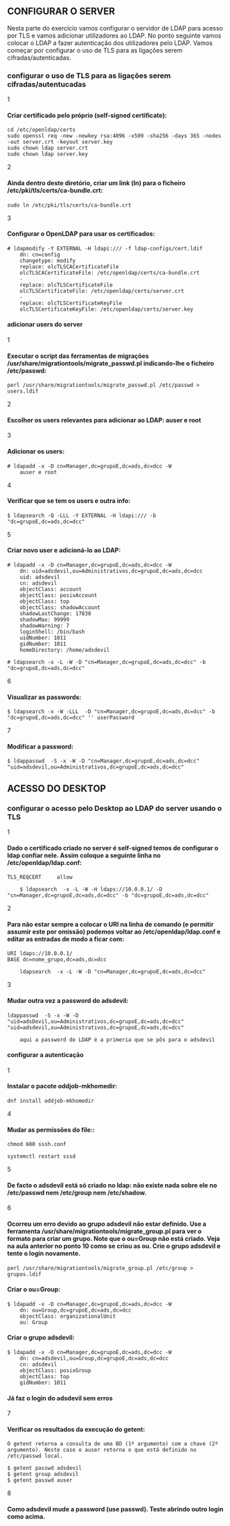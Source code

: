 ## CONFIGURAR O SERVER
Nesta parte do exercício vamos configurar o servidor de LDAP para acesso por TLS e vamos adicionar utilizadores ao LDAP. No ponto seguinte vamos colocar o LDAP a fazer autenticação dos utilizadores pelo LDAP.
Vamos começar por configurar o uso de TLS para as ligações serem cifradas/autenticadas.

### configurar o uso de TLS para as ligações serem cifradas/autentucadas
1
#### Criar certificado pelo próprio (self-signed certificate):

	cd /etc/openldap/certs
	sudo openssl req -new -newkey rsa:4096 -x509 -sha256 -days 365 -nodes -out server.crt -keyout server.key
	sudo chown ldap server.crt
	sudo chown ldap server.key

2
#### Ainda dentro deste diretório, criar um link (ln) para o ficheiro /etc/pki/tls/certs/ca-bundle.crt:

	sudo ln /etc/pki/tls/certs/ca-bundle.crt

3
#### Configurar o OpenLDAP para usar os certificados:

	# ldapmodify -Y EXTERNAL -H ldapi:/// -f ldap-configs/cert.ldif
		dn: cn=config
		changetype: modify
		replace: olcTLSCACertificateFile
		olcTLSCACertificateFile: /etc/openldap/certs/ca-bundle.crt
		-
		replace: olcTLSCertificateFile
		olcTLSCertificateFile: /etc/openldap/certs/server.crt
		-
		replace: olcTLSCertificateKeyFile
		olcTLSCertificateKeyFile: /etc/openldap/certs/server.key


#### adicionar users do server
1
#### Executar o script das ferramentas de migrações /usr/share/migrationtools/migrate_passwd.pl indicando-lhe o ficheiro /etc/passwd:

	perl /usr/share/migrationtools/migrate_passwd.pl /etc/passwd > users.ldif

2
#### Escolher os users relevantes para adicionar ao LDAP: auser e root

3
#### Adicionar os users:

	# ldapadd -x -D cn=Manager,dc=grupoE,dc=ads,dc=dcc -W 
		auser e root

4
#### Verificar que se tem os users e outra info:

	$ ldapsearch -Q -LLL -Y EXTERNAL -H ldapi:/// -b "dc=grupoE,dc=ads,dc=dcc"

5
#### Criar novo user e adicioná-lo ao LDAP:

	# ldapadd -x -D cn=Manager,dc=grupoE,dc=ads,dc=dcc -W
		dn: uid=adsdevil,ou=Administrativos,dc=grupoE,dc=ads,dc=dcc
		uid: adsdevil
		cn: adsdevil
		objectClass: account
		objectClass: posixAccount
		objectClass: top
		objectClass: shadowAccount
		shadowLastChange: 17838
		shadowMax: 99999
		shadowWarning: 7
		loginShell: /bin/bash
		uidNumber: 1011
		gidNumber: 1011
		homeDirectory: /home/adsdevil
	
	# ldapsearch -x -L -W -D "cn=Manager,dc=grupoE,dc=ads,dc=dcc" -b "dc=grupoE,dc=ads,dc=dcc"

6
#### Visualizar as passwords:

	$ ldapsearch -x -W -LLL  -D "cn=Manager,dc=grupoE,dc=ads,dc=dcc" -b "dc=grupoE,dc=ads,dc=dcc" '' userPassword

7
#### Modificar a password:

	$ ldappasswd  -S -x -W -D "cn=Manager,dc=grupoE,dc=ads,dc=dcc" "uid=adsdevil,ou=Administrativos,dc=grupoE,dc=ads,dc=dcc"



## ACESSO DO DESKTOP

### configurar o acesso pelo Desktop ao LDAP do server usando o TLS
1
#### Dado o certificado criado no server é self-signed temos de configurar o ldap confiar nele. Assim coloque a seguinte linha no /etc/openldap/ldap.conf:
	TLS_REQCERT     allow
		
		$ ldapsearch  -x -L -W -H ldaps://10.0.0.1/ -D "cn=Manager,dc=grupoE,dc=ads,dc=dcc" -b "dc=grupoE,dc=ads,dc=dcc"

2
#### Para não estar sempre a colocar o URI na linha de comando (e permitir assumir este por omissão) podemos voltar ao /etc/openldap/ldap.conf e editar as entradas de modo a ficar com:
	URI ldaps://10.0.0.1/
	BASE dc=nome_grupo,dc=ads,dc=dcc
	
		ldapsearch  -x -L -W -D "cn=Manager,dc=grupoE,dc=ads,dc=dcc"

3
#### Mudar outra vez a password do adsdevil:

	ldappasswd  -S -x -W -D "uid=adsDevil,ou=Administrativos,dc=grupoE,dc=ads,dc=dcc" "uid=adsdevil,ou=Administrativos,dc=grupoE,dc=ads,dc=dcc"

		aqui a password do LDAP é a primeria que se pôs para o adsdevil


#### configurar a autenticação
1
#### Instalar o pacote oddjob-mkhomedir:

	dnf install oddjob-mkhomedir

4
#### Mudar as permissões do file::

	chmod 600 sssh.conf

	systemctl restart sssd

5
#### De facto o adsdevil está só criado no ldap: não existe nada sobre ele no /etc/passwd nem /etc/group nem /etc/shadow.

6
#### Ocorreu um erro devido ao grupo adsdevil não estar definido. Use a ferramenta /usr/share/migrationtools/migrate_group.pl para ver o formato para criar um grupo. Note que o ou=Group não está criado. Veja na aula anterior no ponto 10 como se criou as ou. Crie o grupo adsdevil e tente o login novamente.
	perl /usr/share/migrationtools/migrate_group.pl /etc/group > grupos.ldif
	
#### Criar o ou=Group:

	$ ldapadd -x -D cn=Manager,dc=grupoE,dc=ads,dc=dcc -W
		dn: ou=Group,dc=grupoE,dc=ads,dc=dcc
		objectClass: organizationalUnit
		ou: Group
	
#### Criar o grupo adsdevil:

	$ ldapadd -x -D cn=Manager,dc=grupoE,dc=ads,dc=dcc -W
		dn: cn=adsdevil,ou=Group,dc=grupoE,dc=ads,dc=dcc
		cn: adsdevil
		objectClass: posixGroup
		objectClass: top
		gidNumber: 1011

#### Já faz o login do adsdevil sem erros

7
#### Verificar os resultados da execução do getent:
	O getent retorna a consulta de uma BD (1º argumento) com a chave (2º argumento). Neste caso o auser retorna o que está definido no /etc/passwd local.

	$ getent passwd adsdevil
	$ getent group adsdevil
	$ getent passwd auser 

8
#### Como adsdevil mude a password (use passwd). Teste abrindo outro login como acima.
